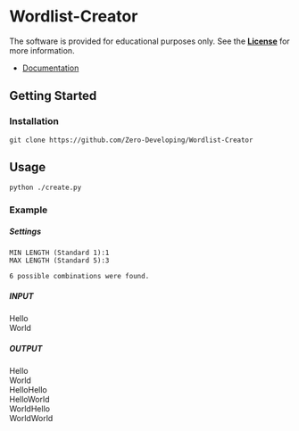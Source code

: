 # Wordlist-Creator
 The software is provided for educational purposes only. See the **[License](LICENSE)** for more information.
- [Documentation](doc.md)
## Getting Started
### Installation
```git clone https://github.com/Zero-Developing/Wordlist-Creator```
## Usage
```python ./create.py```
### Example
##### Settings
```
MIN LENGTH (Standard 1):1
MAX LENGTH (Standard 5):3

6 possible combinations were found.
```
##### INPUT
Hello\
World
##### OUTPUT
Hello\
World\
HelloHello\
HelloWorld\
WorldHello\
WorldWorld

